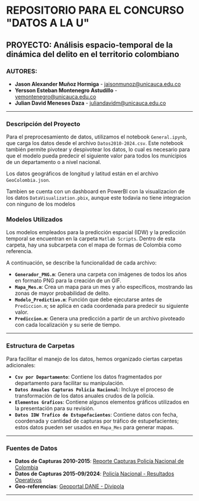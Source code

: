 # REPOSITORIO PARA EL CONCURSO "DATOS A LA U"

## PROYECTO: Análisis espacio-temporal de la dinámica del delito en el territorio colombiano

### AUTORES:
- **Jason Alexander Muñoz Hormiga** - [jaisonmunoz@unicauca.edu.co](mailto:jaisonmunoz@unicauca.edu.co)
- **Yersson Esteban Montenegro Astudillo** - [yemontenegro@unicauca.edu.co](mailto:yemontenegro@unicauca.edu.co)
- **Julian David Meneses Daza** - [juliandavidm@unicauca.edu.co](mailto:juliandavidm@unicauca.edu.co)

---

### Descripción del Proyecto
Para el preprocesamiento de datos, utilizamos el notebook `General.ipynb`, que carga los datos desde el archivo `Datos2010-2024.csv`. Este notebook también permite pivotear y despivotear los datos, lo cual es necesario para que el modelo pueda predecir el siguiente valor para todos los municipios de un departamento o a nivel nacional.

Los datos geográficos de longitud y latitud están en el archivo `GeoColombia.json`.

Tambien se cuenta con un dashboard en PowerBI con la visualizacion de los datos `DataVisualization.pbix`, aunque este todavia no tiene integracion con ninguno de los modelos

### Modelos Utilizados
Los modelos empleados para la predicción espacial (IDW) y la predicción temporal se encuentran en la carpeta `Matlab Scripts`. Dentro de esta carpeta, hay una subcarpeta con el mapa de formas de Colombia como referencia.

A continuación, se describe la funcionalidad de cada archivo:

- **`Generador_PNG.m`**: Genera una carpeta con imágenes de todos los años en formato PNG para la creación de un GIF.
- **`Mapa_Mes.m`**: Crea un mapa para un mes y año específicos, mostrando las zonas de mayor probabilidad de delito.
- **`Modelo_Predictivo.m`**: Función que debe ejecutarse antes de `Prediccion.m`; se aplica en cada coordenada para predecir su siguiente valor.
- **`Prediccion.m`**: Genera una predicción a partir de un archivo pivoteado con cada localización y su serie de tiempo.

---

### Estructura de Carpetas

Para facilitar el manejo de los datos, hemos organizado ciertas carpetas adicionales:

- **`Csv por Departamento`**: Contiene los datos fragmentados por departamento para facilitar su manipulación.
- **`Datos Anuales Capturas Policia Nacional`**: Incluye el proceso de transformación de los datos anuales crudos de la policía.
- **`Elementos Graficos`**: Contiene algunos elementos gráficos utilizados en la presentación para su revisión.
- **`Datos IDW Trafico de Estupefacientes`**: Contiene datos con fecha, coordenada y cantidad de capturas por tráfico de estupefacientes; estos datos pueden ser usados en `Mapa_Mes` para generar mapas.

---

### Fuentes de Datos

- **Datos de Capturas 2010-2015**: [Reporte Capturas Policía Nacional de Colombia](https://www.datos.gov.co/Seguridad-y-Defensa/Reporte-Capturas-Polic-a-Nacional-de-Colombia/cukt-wz9m/about_data)
- **Datos de Capturas 2015-09/2024**: [Policía Nacional - Resultados Operativos](https://www.policia.gov.co/resultados-operativos)
- **Geo-referencias**: [Geoportal DANE - Divipola](https://geoportal.dane.gov.co/servicios/descarga-y-metadatos/descarga-divipola/)

--- 
